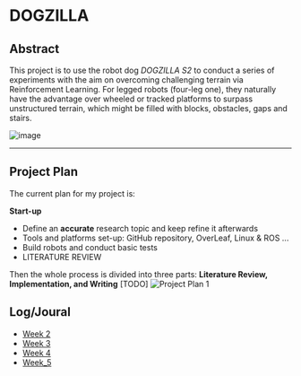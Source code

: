 # DOGZILLA

## Abstract

This project is to use the robot dog _DOGZILLA S2_ to conduct a series of experiments with the aim on overcoming challenging terrain via Reinforcement Learning.
For legged robots (four-leg one), they naturally have the advantage over wheeled or tracked platforms to surpass unstructured terrain, which might be filled with blocks, obstacles, gaps and stairs. 



![image](https://github.com/JLCucumber/DOGZILLA/assets/72130595/cf6bb815-9a91-4b35-974e-00a747db1011)

---

## Project Plan
The current plan for my project is:

**Start-up**
  - Define an **accurate** research topic and keep refine it afterwards
  - Tools and platforms set-up: GitHub repository, OverLeaf, Linux & ROS ...
  - Build robots and conduct basic tests
  - LITERATURE REVIEW

Then the whole process is divided into three parts: **Literature Review, Implementation, and Writing**
[TODO]
![Project Plan 1](https://github.com/JLCucumber/DOGZILLA/assets/72130595/cfa07ad7-b07e-4698-a379-7a882a48f0b6)

## Log/Joural
* [Week 2](./logs/week2.md)
* [Week 3](./logs/week_3.md)
* [Week 4](./logs/Week4.md)
* [Week_5](./logs/Week5.md)


